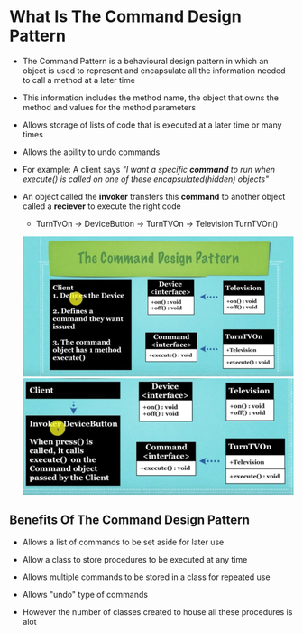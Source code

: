 # What Is The Command Design Pattern

* The Command Pattern is a behavioural design pattern in
  which an object is used to represent and encapsulate all the
  information needed to call a method at a later time

* This information includes the method name, the object that owns
  the method and values for the method parameters

* Allows storage of lists of code that is executed at a later time
  or many times

* Allows the ability to undo commands

* For example:
  A client says _"I want a specific **command** to run when execute() is
  called on one of these encapsulated(hidden) objects"_

* An object called the **invoker** transfers this **command** to another
  object called a **reciever** to execute the right code

  * TurnTvOn -> DeviceButton -> TurnTVOn -> Television.TurnTVOn()

  ![Commander_Design_Pattern_Diagram](res/Commander-Design-Pattern-UML-Diagram.png)
  ![Commander_Design_Pattern_Diagram2](res/Commander-Design-Pattern-UML-Diagram2.png)

## Benefits Of The Command Design Pattern

* Allows a list of commands to be set aside for later use

* Allow a class to store procedures to be executed at any time

* Allows multiple commands to be stored in a class for repeated use

* Allows "undo" type of commands

* However the number of classes created to house all these procedures is alot

